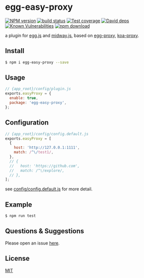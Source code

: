 # egg-easy-proxy

[![NPM version][npm-image]][npm-url]
[![build status][travis-image]][travis-url]
[![Test coverage][codecov-image]][codecov-url]
[![David deps][david-image]][david-url]
[![Known Vulnerabilities][snyk-image]][snyk-url]
[![npm download][download-image]][download-url]

[npm-image]: https://img.shields.io/npm/v/egg-easy-proxy.svg?style=flat-square
[npm-url]: https://npmjs.org/package/egg-easy-proxy
[travis-image]: https://img.shields.io/travis/tingge/egg-easy-proxy.svg?style=flat-square
[travis-url]: https://travis-ci.org/tingge/egg-easy-proxy
[codecov-image]: https://img.shields.io/codecov/c/github/tingge/egg-easy-proxy.svg?style=flat-square
[codecov-url]: https://codecov.io/github/tingge/egg-easy-proxy?branch=master
[david-image]: https://img.shields.io/david/tingge/egg-easy-proxy.svg?style=flat-square
[david-url]: https://david-dm.org/tingge/egg-easy-proxy
[snyk-image]: https://snyk.io/test/npm/egg-easy-proxy/badge.svg?style=flat-square
[snyk-url]: https://snyk.io/test/npm/egg-easy-proxy
[download-image]: https://img.shields.io/npm/dm/egg-easy-proxy.svg?style=flat-square
[download-url]: https://npmjs.org/package/egg-easy-proxy

a plugin for [egg.js](https://eggjs.org/) and [midway.js](https://midwayjs.org/), based on [egg-proxy](https://github.com/xyeric/egg-proxy), [koa-proxy](https://github.com/edorivai/koa-proxy).

## Install

```bash
$ npm i egg-easy-proxy --save
```

## Usage

```js
// {app_root}/config/plugin.js
exports.easyProxy = {
  enable: true,
  package: 'egg-easy-proxy',
};
```

## Configuration

```js
// {app_root}/config/config.default.js
exports.easyProxy = [
  {
    host: 'http://127.0.0.1:1111',
    match: /^\/test1/,
  },
  // {
  //   host: 'https://github.com',
  //   match: /^\/explore/,
  // },
];
```

see [config/config.default.js](config/config.default.js) for more detail.

## Example

```bash
$ npm run test
```

## Questions & Suggestions

Please open an issue [here](https://github.com/TingGe/egg-easy-proxy/issues).

## License

[MIT](LICENSE)
